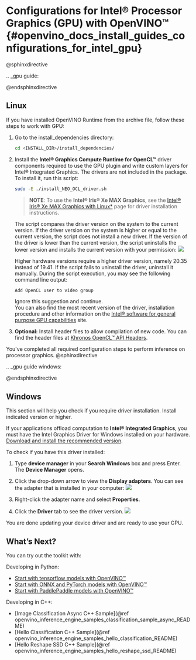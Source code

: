 # Configurations for Intel® Processor Graphics (GPU) with OpenVINO™ {#openvino_docs_install_guides_configurations_for_intel_gpu}


@sphinxdirective

.. _gpu guide:

@endsphinxdirective



## Linux

If you have installed OpenVINO Runtime from the archive file, follow these steps to work with GPU:

1. Go to the install_dependencies directory:
   ```sh
   cd <INSTALL_DIR>/install_dependencies/
   ```

2. Install the **Intel® Graphics Compute Runtime for OpenCL™** driver components required to use the GPU plugin and write custom layers for Intel® Integrated Graphics. The drivers are not included in the package. To install it, run this script:
   ```sh
   sudo -E ./install_NEO_OCL_driver.sh
   ```
   > **NOTE**: To use the **Intel® Iris® Xe MAX Graphics**, see the [Intel® Iris® Xe MAX Graphics with Linux*](https://dgpu-docs.intel.com/devices/iris-xe-max-graphics/index.html) page for driver installation instructions.
   
   The script compares the driver version on the system to the current version. If the driver version on the system is higher or equal to the current version, the script does 
   not install a new driver. If the version of the driver is lower than the current version, the script uninstalls the lower version and installs the current version with your permission:
   ![](../img/NEO_check_agreement.png) 

   Higher hardware versions require a higher driver version, namely 20.35 instead of 19.41. If the script fails to uninstall the driver, uninstall it manually. During the script execution, you may see the following command line output:  
   ```sh
   Add OpenCL user to video group    
   ```
   Ignore this suggestion and continue.<br>
   You can also find the most recent version of the driver, installation procedure and other information on the [Intel® software for general purpose GPU capabilities](https://dgpu-docs.intel.com/index.html) site.

3. **Optional:** Install header files to allow compilation of new code. You can find the header files at [Khronos OpenCL™ API Headers](https://github.com/KhronosGroup/OpenCL-Headers.git).

You've completed all required configuration steps to perform inference on processor graphics.
@sphinxdirective

.. _gpu guide windows:

@endsphinxdirective

## Windows

This section will help you check if you require driver installation. Install indicated version or higher.

If your applications offload computation to **Intel® Integrated Graphics**, you must have the Intel Graphics Driver for Windows installed on your hardware.
[Download and install the recommended version](https://downloadcenter.intel.com/download/30079/Intel-Graphics-Windows-10-DCH-Drivers). 

To check if you have this driver installed:

1. Type **device manager** in your **Search Windows** box and press Enter. The **Device Manager** opens.

2. Click the drop-down arrow to view the **Display adapters**. You can see the adapter that is installed in your computer:
   ![](../img/DeviceManager.PNG)

3. Right-click the adapter name and select **Properties**.

4. Click the **Driver** tab to see the driver version. 
   ![](../img/DeviceDriverVersion.PNG)

You are done updating your device driver and are ready to use your GPU.
## What’s Next?

You can try out the toolkit with:

Developing in Python:
   * [Start with tensorflow models with OpenVINO™](https://docs.openvino.ai/latest/notebooks/101-tensorflow-to-openvino-with-output.html)
   * [Start with ONNX and PyTorch models with OpenVINO™](https://docs.openvino.ai/latest/notebooks/102-pytorch-onnx-to-openvino-with-output.html)
   * [Start with PaddlePaddle models with OpenVINO™](https://docs.openvino.ai/latest/notebooks/103-paddle-onnx-to-openvino-classification-with-output.html)

Developing in C++:
   * [Image Classification Async C++ Sample](@ref openvino_inference_engine_samples_classification_sample_async_README)
   * [Hello Classification C++ Sample](@ref openvino_inference_engine_samples_hello_classification_README)
   * [Hello Reshape SSD C++ Sample](@ref openvino_inference_engine_samples_hello_reshape_ssd_README)